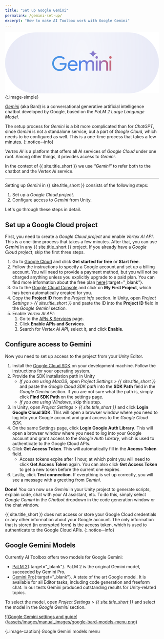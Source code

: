 ```yaml
---
title: "Set up Google Gemini"
permalink: /gemini-set-up/
excerpt: "How to make AI Toolbox work with Google Gemini"
---
```


![](../assets/images/landing/google_gemini_logo.svg){:.image-simple}

[*Gemini*](https://gemini.google.com/) (aka Bard) is a conversational generative artificial intelligence chatbot developed by Google, based on the *PaLM 2 Large Language Model*.

The setup process for *Gemini* is a bit more complicated than for *ChatGPT*, since *Gemini* is not a standalone service, but a part of *Google Cloud*, which needs to be configured as well. This is a one-time process that takes a few minutes.
{:.notice--info}

*Vertex AI* is a platform that offers all AI services of *Google Сloud* under one roof. Among other things, it provides access to *Gemini*.

In the context of {{ site.title_short }} we use *"Gemini"* to refer both to the chatbot and the *Vertex AI* service.

---

Setting up *Gemini* in {{ site.title_short }} consists of the following steps:

1. Set up a *Google Cloud project*.
1. Configure access to *Gemini* from Unity.

Let's go through these steps in detail.

## Set up a Google Cloud project

First, you need to create a *Google Cloud project* and enable *Vertex AI API*.
This is a one-time process that takes a few minutes. After that, you can use *Gemini* in any {{ site.title_short }} project.
If you already have a *Google Cloud project*, skip the first three steps.

1. Go to [Google Cloud](https://cloud.google.com/) and click **Get started for free** or **Start free**.
1. Follow the instructions to specify a Google account and set up a billing account. You will need to provide a payment method, but you will not be charged anything unless you explicitly upgrade to a paid plan. You can find more information about the free plan [here](https://cloud.google.com/free){:target="_blank"}.
1. Go to the [Google Cloud Console](https://console.cloud.google.com/) and click on **My First Project**, which has been automatically created for you.
1. Copy the **Project ID** from the *Project info* section. In Unity, open *Project Settings > {{ site.title_short }}* and paste the ID into the **Project ID** field in the *Google Gemini* section.
1. Enable *Vertex AI API*:
   1. Go to the [APIs & Services](https://console.cloud.google.com/apis/dashboard) page.
   1. Click **Enable APIs and Services**.
   1. Search for *Vertex AI API*, select it, and click **Enable**.

## Configure access to Gemini

Now you need to set up access to the project from your Unity Editor.

1. Install the [Google Cloud SDK](https://cloud.google.com/sdk/docs/install) on your development machine. Follow the instructions for your operating system.
1. Provide the SDK installation path in Unity
   - *If you are using MacOS*, open *Project Settings > {{ site.title_short }}* and paste the *Google Cloud SDK path* into the **SDK Path** field in the *Google Gemini* section. If you are not sure what the path is, simply click **Find SDK Path** on the settings page.
   - *If you are using Windows*, skip this step.
1. In Unity, open *Project Settings > {{ site.title_short }}* and click **Login Google Cloud SDK**. This will open a browser window where you need to log into your Google account and grant access to the *Google Cloud SDK*.
1. On the same Settings page, click **Login Google Auth Library**. This will open a browser window where you need to log into your Google account and grant access to the *Google Auth Library*, which is used to authenticate to the Google Cloud APIs.
1. Click **Get Access Token**. This will automatically fill in the **Access Token** field.
   - Access tokens expire after 1 hour, at which point you will need to click **Get Access Token** again. You can also click **Get Access Token** to get a new token before the current one expires.
1. Lastly, click **Test connection**. If everything is set up correctly, you will see a message with a greeting from *Gemini*.

**Done!** You can now use *Gemini* in your Unity project to generate scripts, explain code, chat with your AI assistant, etc. To do this, simply select *Google Gemini* in the *Chatbot* dropdown in the code generation window or the chat window.

{{ site.title_short }} does not access or store your Google Cloud credentials or any other information about your Google account. The only information that is stored (in encrypted form) is the access token, which is used to authenticate to the Google Cloud APIs.
{:.notice--info}

## Google Gemini Models

Currently AI Toolbox offers two models for Google Gemini:
- [PaLM 2](https://ai.google/discover/palm2/){:target="_blank"}. PaLM 2 is the original Gemini model, succeeded by Gemini Pro.
- [Gemini Pro](https://blog.google/technology/ai/google-gemini-ai/#introducing-gemini){:target="_blank"}. A state of the art Google model. It is available for all Editor tasks, including code generation and freeform chat. In our tests Gemini produced outstanding results for Unity-related topics.

To select the model, open *Project Settings > {{ site.title_short }}* and select the model in the *Google Gemini* section.

<a href="/assets/images/manual_images/google-bard-models-menu.png">
![Google Gemini settings and guide](/assets/images/manual_images/google-bard-models-menu.png)
</a>

{:.image-caption}
Google Gemini models menu
